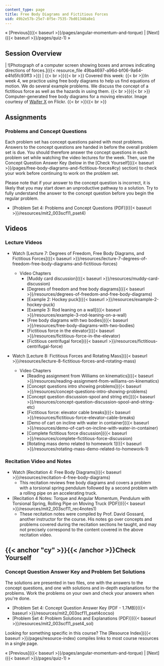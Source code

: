 ```yaml
---
content_type: page
title: Free Body Diagrams and Fictitious Forces
uid: 49b2e57b-25e7-8f5e-7535-7bd01348a8e1
---
```


« [Previous]({{< baseurl >}}/pages/angular-momentum-and-torque) | [Next]({{< baseurl >}}/pages/quiz-1) »

Session Overview
----------------

| ![Photograph of a computer screen showing boxes and arrows indicating directions of forces.]({{< resource_file 49ba4697-a96d-bf06-9a64-e4fd5fc93ff3 >}}) |  {{< br >}}{{< br >}} Covered this week:  {{< br >}}In week 4, we practice using free body diagrams to help us find equations of motion. We do several example problems. We discuss the concept of a fictitious force as well as the hazards in using them. {{< br >}}{{< br >}} Computer-generated free body diagrams for a moving elevator. Image courtesy of [Waifer X](http://www.flickr.com/photos/waiferx/5948206825/) on Flickr. {{< br >}}{{< br >}}  

Assignments
-----------

### Problems and Concept Questions

Each problem set has concept questions paired with most problems. Answers to the concept questions are handed in before the overall problem set is due. You should therefore answer the concept questions in each problem set while watching the video lectures for the week. Then, use the Concept Question Answer Key (below in the [Check Yourself]({{< baseurl >}}/pages/free-body-diagrams-and-fictitious-forces#cy) section) to check your work before continuing to work on the problem set.

Please note that if your answer to the concept question is incorrect, it is likely that you may start down an unproductive pathway to a solution. Try to fully understand the answer to the concept question before you begin the regular problem.

*   [Problem Set 4: Problems and Concept Questions (PDF)]({{< baseurl >}}/resources/mit2_003scf11_pset4)

Videos
------

### Lecture Videos

*   Watch [Lecture 7: Degrees of Freedom, Free Body Diagrams, and Fictitious Forces]({{< baseurl >}}/resources/lecture-7-degrees-of-freedom-free-body-diagrams-and-fictitious-forces)
    *   Video Chapters
        *   [Muddy card discussion]({{< baseurl >}}/resources/muddy-card-discussion)
        *   [Degrees of freedom and free body diagrams]({{< baseurl >}}/resources/degrees-of-freedom-and-free-body-diagrams)
        *   [Example 2: Hockey puck]({{< baseurl >}}/resources/example-2-hockey-puck)
        *   [Example 3: Rod leaning on a wall]({{< baseurl >}}/resources/example-3-rod-leaning-on-a-wall)
        *   [Free body diagrams with two bodies]({{< baseurl >}}/resources/free-body-diagrams-with-two-bodies)
        *   [Fictitious force in the elevator]({{< baseurl >}}/resources/fictitious-force-in-the-elevator)
        *   [Fictitious centrifugal force]({{< baseurl >}}/resources/fictitious-centrifugal-force)

*   Watch [Lecture 8: Fictitious Forces and Rotating Mass]({{< baseurl >}}/resources/lecture-8-fictitious-forces-and-rotating-mass)
    *   Video Chapters
        *   [Reading assignment from Williams on kinematics]({{< baseurl >}}/resources/reading-assignment-from-williams-on-kinematics)
        *   [Concept questions intro showing problems]({{< baseurl >}}/resources/concept-questions-intro-showing-problems)
        *   [Concept question discussion-spool and string etc]({{< baseurl >}}/resources/concept-question-discussion-spool-and-string-etc)
        *   [Fictitious force: elevator cable breaks]({{< baseurl >}}/resources/fictitious-force-elevator-cable-breaks)
        *   [Demo of cart on incline with water in container]({{< baseurl >}}/resources/demo-of-cart-on-incline-with-water-in-container)
        *   [Complete fictitious force discussion]({{< baseurl >}}/resources/complete-fictitious-force-discussion)
        *   [Rotating mass demo related to homework 1]({{< baseurl >}}/resources/rotating-mass-demo-related-to-homework-1)

### Recitation Video and Notes

*   Watch [Recitation 4: Free Body Diagrams]({{< baseurl >}}/resources/recitation-4-free-body-diagrams)
    *   This recitation reviews free body diagrams and covers a problem with a torsional spring pendulum followed by a second problem with a rolling pipe on an accelerating truck.
*   [Recitation 4 Notes: Torque and Angular Momentum, Pendulum with Torsional Spring, Rolling Pipe on Moving Truck (PDF)]({{< baseurl >}}/resources/mit2_003scf11_rec4notes1)
    *   These recitation notes were compiled by Prof. David Gossard, another instructor for the course. His notes go over concepts and problems covered during the recitation sections he taught, and may not precisely correspond to the content covered in the above recitation video.

{{< anchor "cy" >}}{{< /anchor >}}Check Yourself
------------------------------------------------

### Concept Question Answer Key and Problem Set Solutions

The solutions are presented in two files, one with the answers to the concept questions, and one with solutions and in-depth explanations for the problems. Work the problems on your own and check your answers when you're done.

*   [Problem Set 4: Concept Question Answer Key (PDF - 1.7MB)]({{< baseurl >}}/resources/mit2_003scf11_pset4cocso)
*   [Problem Set 4: Problem Solutions and Explanations (PDF)]({{< baseurl >}}/resources/mit2_003scf11_pset4_sol)

Looking for something specific in this course? The [Resource Index]({{< baseurl >}}/pages/resource-index) compiles links to most course resources in a single page.

« [Previous]({{< baseurl >}}/pages/angular-momentum-and-torque) | [Next]({{< baseurl >}}/pages/quiz-1) »